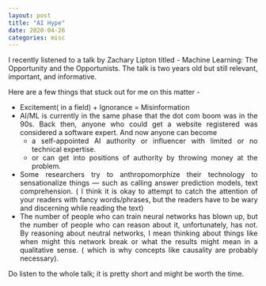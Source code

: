 ```yaml
---
layout: post
title: "AI Hype"
date: 2020-04-26
categories: misc
---
```


<style>body {text-align: justify}</style>

I recently listened to a talk by Zachary Lipton titled - Machine Learning: The Opportunity and the Opportunists. The talk is two years old but still relevant, important, and informative.

Here are a few things that stuck out for me on this matter -

- Excitement( in a field) + Ignorance = Misinformation
- AI/ML is currently in the same phase that the dot com boom was in the 90s. Back then, anyone who could get a website registered was considered a software expert. And now anyone can become
  - a self-appointed AI authority or influencer with limited or no technical expertise.
  - or can get into positions of authority by throwing money at the problem.
- Some researchers try to anthropomorphize their technology to sensationalize things — such as calling answer prediction models, text comprehension. ( I think it is okay to attempt to catch the attention of your readers with fancy words/phrases, but the readers have to be wary and discerning while reading the text)
- The number of people who can train neural networks has blown up, but the number of people who can reason about it, unfortunately, has not. By reasoning about neutral networks, I mean thinking about things like when might this network break or what the results might mean in a qualitative sense. ( which is why concepts like causality are probably necessary).

Do listen to the whole talk; it is pretty short and might be worth the time.

